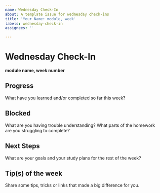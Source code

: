 ```yaml
---
name: Wednesday Check-In
about: A template issue for wednesday check-ins
title: 'Your Name: module, week'
labels: wednesday-check-in
assignees: ''

---
```


# Wednesday Check-In

__module name, week number__

## Progress

What have you learned and/or completed so far this week?

## Blocked

What are you having trouble understanding? What parts of the homework are you struggling to complete?

## Next Steps

What are your goals and your study plans for the rest of the week?

## Tip(s) of the week

Share some tips, tricks or links that made a big difference for you.

